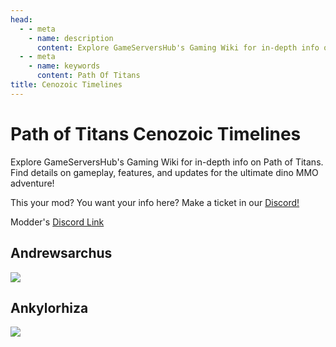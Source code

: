 ```yaml
---
head:
  - - meta
    - name: description
      content: Explore GameServersHub's Gaming Wiki for in-depth info on Path of Titans. Find details on gameplay, features, and updates for the ultimate dino MMO adventure!
  - - meta
    - name: keywords
      content: Path Of Titans
title: Cenozoic Timelines
---
```


# Path of Titans Cenozoic Timelines

Explore GameServersHub's Gaming Wiki for in-depth info on Path of Titans. Find details on gameplay, features, and updates for the ultimate dino MMO adventure!

This your mod? You want your info here? Make a ticket in our [Discord!](https://discord.gg/gsh)

Modder's [Discord Link](#)

## Andrewsarchus

<a href='./Path-of-Titans-CTAndrewsarchus' target='_blank'> <img src='https://web-cdn.alderongames.com/files/901/conversions/Andrewsarchus-Mod-Icon-icon.jpg' /> </a>

## Ankylorhiza

<a href='./Path-of-Titans-CTAnkylorhiza' target='_blank'> <img src='https://web-cdn.alderongames.com/files/1131/conversions/Ankylo-Mod-Icon-icon.jpg' /> </a>
